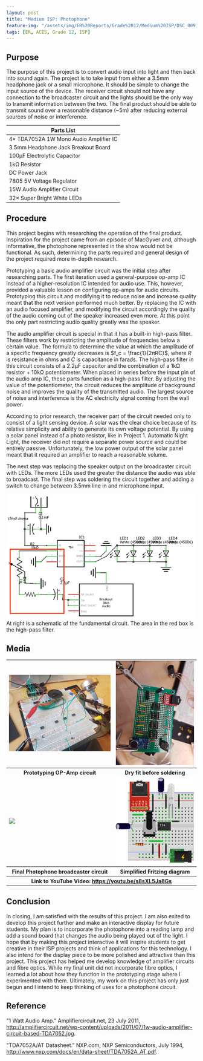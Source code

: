 ```yaml
---
layout: post
title: "Medium ISP: Photophone"
feature-img: "/assets/img/ER%20Reports/Grade%2012/Medium%20ISP/DSC_0091.jpg"
tags: [ER, ACES, Grade 12, ISP]
---
```

Purpose
-------
The purpose of this project is to convert audio input into light and then back into sound again. The project is to take input from either a 3.5mm headphone jack or a small microphone. It should be simple to change the input source of the device. The receiver circuit should not have any connection to the broadcaster circuit and the lights should be the only way to transmit information between the two. The final product should be able to transmit sound over a reasonable distance (~5m) after reducing external sources of noise or interference.

Parts List|
----------|
4× TDA7052A 1W Mono Audio Amplifier IC|10kΩ Linear Potentiometer
3.5mm Headphone Jack Breakout Board|100nF Ceramic Capacitor
100µF Electrolytic Capacitor|2.2µF Electrolytic Capacitor
1kΩ Resistor|Electret Microphone Amplifier - MAX9814
DC Power Jack|24W (7.5V@3.2A) DC Power Supply
7805 5V Voltage Regulator|100mm × 80mm 1W Solar Panel
15W Audio Amplifier Circuit|8Ω 1W Speaker
32× Super Bright White LEDs|


Procedure
---------
This project begins with researching the operation of the final product. Inspiration for the project came from an episode of MacGyver and, although informative, the photophone represented in the show would not be functional. As such, determining the parts required and general design of the project required more in-depth research.

Prototyping a basic audio amplifier circuit was the initial step after researching parts. The first iteration used a general-purpose op-amp IC instead of a higher-resolution IC intended for audio use. This, however, provided a valuable lesson on configuring op-amps for audio circuits. Prototyping this circuit  and modifying it to reduce noise and increase quality meant that the next version performed much better. By replacing the IC with an audio focused amplifier, and modifying the circuit accordingly the quality of the audio coming out of the speaker increased even more. At this point the only part restricting audio quality greatly was the speaker.

The audio amplifier circuit is special in that it has a built-in high-pass filter. These filters work by restricting the amplitude of frequencies below a certain value. The formula to determine the value at which the amplitude of a specific frequency greatly decreases is $f_c = \frac{1}{2πRC}$, where $R$ is resistance in ohms and $C$ is capacitance in farads. The high-pass filter in this circuit consists of a 2.2µF capacitor and the combination of a 1kΩ resistor + 10kΩ potentiometer. When placed in series before the input pin of the audio amp IC, these parts function as a high-pass filter. By adjusting the value of the potentiometer, the circuit reduces the amplitude of background noise and improves the quality of the transmitted audio. The largest source of noise and interference is the AC electricity signal coming from the wall power. 

According to prior research, the receiver part of the circuit needed only to consist of a light sensing device. A solar was the clear choice because of its relative simplicity and ability to generate its own voltage potential. By using a solar panel instead of a photo resistor, like in Project 1. Automatic Night Light, the receiver did not require a separate power source and could be entirely passive. Unfortunately, the low power output of the solar panel meant that it required an amplifier to reach a reasonable volume.

The next step was replacing the speaker output on the broadcaster circuit with LEDs. The more LEDs used the greater the distance the audio was able to broadcast. The final step was soldering the circuit together and adding a switch to change between 3.5mm line in and microphone input.

<img style="float: right;" src="/assets/img/ER%20Reports/Grade%2012/Medium%20ISP/medISP2018_schem.png">

At right is a schematic of the fundamental circuit. The area in the red box is the high-pass filter.


Media
-----
<table>
  <tr>
    <td>
      <img src="/assets/img/ER%20Reports/Grade%2012/Medium%20ISP/20180206_091131.jpg">
    </td>
    <td>
      <img src="/assets/img/ER%20Reports/Grade%2012//Medium%20ISP/20180306_141154.jpg">
    </td>
  </tr>
  <tr>
    <th>Prototyping OP-Amp circuit</th>
    <th>Dry fit before soldering</th>
  </tr>
  <tr>
    <td>
      <img src="/assets/img/ER%20Reports/Grade%2012/Medium%20ISP/DSC_0092.jpg">
    </td>
    <td>
      <img src="/assets/img/ER%20Reports/Grade%2012/Medium%20ISP/medISP2018_bb.png">
    </td>
  </tr>
  <tr>
    <th>Final Photophone broadcaster circuit</th>
    <th>Simplified Fritzing diagram</th>
  </tr>
  <tr>
    <th colspan="2">Link to YouTube Video: <a href="https://youtu.be/s8sXL5Ja8Gs">https://youtu.be/s8sXL5Ja8Gs</a></th>
  </tr>
</table>

Conclusion
-----
In closing, I am satisfied with the results of this project. I am also exited to develop this project further and make an interactive display for future students. My plan is to incorporate the photophone into a reading lamp and add a sound board that changes the audio being played out of the light. I hope that by making this project interactive it will inspire students to get creative in their ISP projects and think of applications for this technology. I also intend for the display piece to be more polished and attractive than this project. This project has helped me develop knowledge of amplifier circuits and fibre optics. While my final unit did not incorporate fibre optics, I learned a lot about how they function in the prototyping stage where I experimented with them. Ultimately, my work on this project has only just begun and I intend to keep thinking of uses for a photophone circuit. 

Reference
-----
"1 Watt Audio Amp." Amplifiercircuit.net, 23 July 2011, <http://amplifiercircuit.net/wp-content/uploads/2011/07/1w-audio-amplifier-circuit-based-TDA7052.jpg>.

"TDA7052A/AT Datasheet." NXP.com, NXP Semiconductors, July 1994, <http://www.nxp.com/docs/en/data-sheet/TDA7052A_AT.pdf>.
